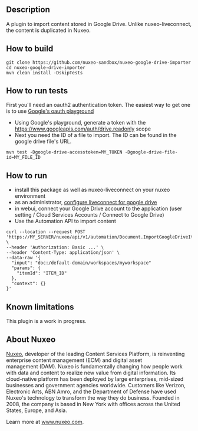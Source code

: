 ## Description

A plugin to import content stored in Google Drive. Unlike nuxeo-liveconnect, the content is duplicated in Nuxeo.

## How to build
```
git clone https://github.com/nuxeo-sandbox/nuxeo-google-drive-importer
cd nuxeo-google-drive-importer
mvn clean install -DskipTests
```

## How to run tests

First you'll need an oauth2 authentication token. The easiest way to get one is to use [Google's oauth playground](https://developers.google.com/oauthplayground)

- Using Google's playground, generate a token with the https://www.googleapis.com/auth/drive.readonly scope
- Next you need the ID of a file to import. The ID can be found in the google drive file's URL. 

```
mvn test -Dgoogle-drive-accesstoken=MY_TOKEN -Dgoogle-drive-file-id=MY_FILE_ID
```

## How to run

- install this package as well as nuxeo-liveconnect on your nuxeo environment
- as an administrator, [configure liveconnect for google drive](https://doc.nuxeo.com/nxdoc/nuxeo-live-connect/#setting-up-live-connect-for-google-drive)
- in webui, connect your Google Drive account to the application (user setting / Cloud Services Accounts / Connect to Google Drive)
- Use the Automation API to import content

```
curl --location --request POST 'https://MY_SERVER/nuxeo/api/v1/automation/Document.ImportGoogleDriveItem' \
--header 'Authorization: Basic ...' \
--header 'Content-Type: application/json' \
--data-raw '{
  "input": "doc:/default-domain/workspaces/myworkspace"
  "params": {
    "itemId": "ITEM_ID"
  },
  "context": {}
}'
```

## Known limitations
This plugin is a work in progress.

## About Nuxeo
[Nuxeo](www.nuxeo.com), developer of the leading Content Services Platform, is reinventing enterprise content management (ECM) and digital asset management (DAM). Nuxeo is fundamentally changing how people work with data and content to realize new value from digital information. Its cloud-native platform has been deployed by large enterprises, mid-sized businesses and government agencies worldwide. Customers like Verizon, Electronic Arts, ABN Amro, and the Department of Defense have used Nuxeo's technology to transform the way they do business. Founded in 2008, the company is based in New York with offices across the United States, Europe, and Asia.

Learn more at www.nuxeo.com.
